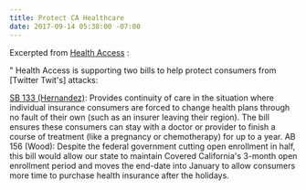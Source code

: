 ```yaml
---
title: Protect CA Healthcare
date: 2017-09-14 05:38:00 -07:00
---
```


Excerpted from [Health Access](http://www.health-access.org/) :

"   Health Access is supporting two bills to help protect consumers from [Twitter Twit's] attacks:

[SB 133 (Hernandez)](http://sd22.senate.ca.gov/news/2017-08-29-893-kpcc-bill-aims-help-those-complex-conditions-if-their-insurer-leaves-market): Provides continuity of care in the situation where individual insurance consumers are forced to change health plans through no fault of their own (such as an insurer leaving their region). The bill ensures these consumers can stay with a doctor or provider to finish a course of treatment (like a pregnancy or chemotherapy) for up to a year. 
AB 156 (Wood): Despite the federal government cutting open enrollment in half, this bill would allow our state to maintain Covered California's 3-month open enrollment period and moves the end-date into January to allow consumers more time to purchase health insurance after the holidays. 
